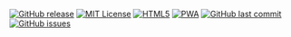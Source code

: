 [![GitHub release](https://img.shields.io/github/v/release/shroomtop/Magic?include_prereleases&sort=semver&style=flat-square)](https://github.com/shroomtop/Magic/releases)
[![MIT License](https://img.shields.io/github/license/shroomtop/Magic?style=flat-square)](LICENSE)
[![HTML5](https://img.shields.io/badge/HTML5-Offline-orange?logo=html5&logoColor=white&style=flat-square)](https://shroomtop.github.io/Magic/)
[![PWA](https://img.shields.io/badge/PWA-Ready-blueviolet?style=flat-square)](https://shroomtop.github.io/Magic/)
[![GitHub last commit](https://img.shields.io/github/last-commit/shroomtop/Magic?style=flat-square)](https://github.com/shroomtop/Magic/commits/main)
[![GitHub issues](https://img.shields.io/github/issues/shroomtop/Magic?style=flat-square)](https://github.com/shroomtop/Magic/issues)
